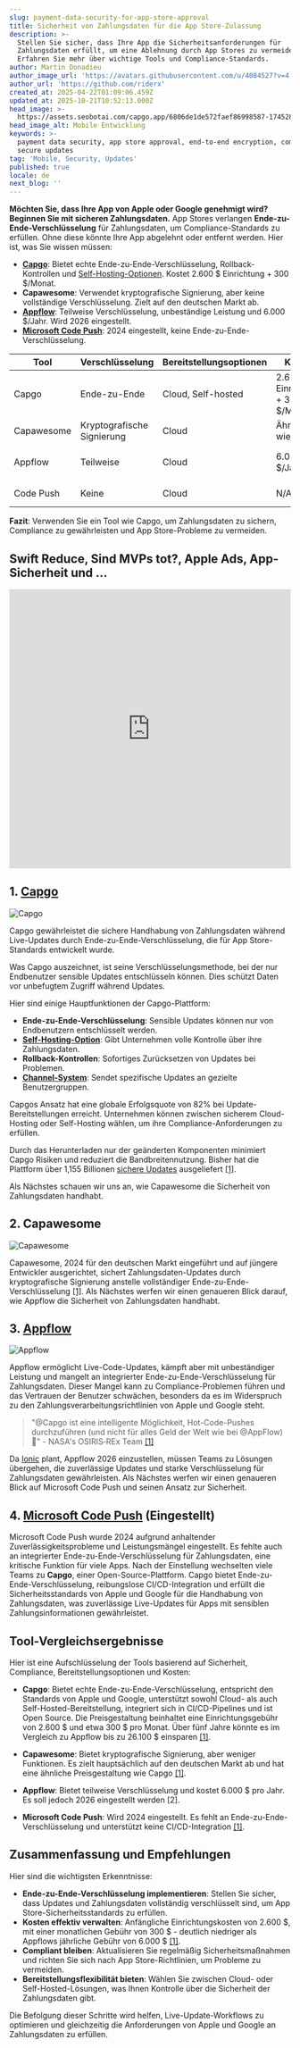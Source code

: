 ```yaml
---
slug: payment-data-security-for-app-store-approval
title: Sicherheit von Zahlungsdaten für die App Store-Zulassung
description: >-
  Stellen Sie sicher, dass Ihre App die Sicherheitsanforderungen für
  Zahlungsdaten erfüllt, um eine Ablehnung durch App Stores zu vermeiden.
  Erfahren Sie mehr über wichtige Tools und Compliance-Standards.
author: Martin Donadieu
author_image_url: 'https://avatars.githubusercontent.com/u/4084527?v=4'
author_url: 'https://github.com/riderx'
created_at: 2025-04-22T01:09:06.459Z
updated_at: 2025-10-21T10:52:13.000Z
head_image: >-
  https://assets.seobotai.com/capgo.app/6806de1de572faef86998587-1745284157740.jpg
head_image_alt: Mobile Entwicklung
keywords: >-
  payment data security, app store approval, end-to-end encryption, compliance,
  secure updates
tag: 'Mobile, Security, Updates'
published: true
locale: de
next_blog: ''
---
```

**Möchten Sie, dass Ihre App von Apple oder Google genehmigt wird? Beginnen Sie mit sicheren Zahlungsdaten.** App Stores verlangen **Ende-zu-Ende-Verschlüsselung** für Zahlungsdaten, um Compliance-Standards zu erfüllen. Ohne diese könnte Ihre App abgelehnt oder entfernt werden. Hier ist, was Sie wissen müssen:

-   **[Capgo](https://capgo.app/)**: Bietet echte Ende-zu-Ende-Verschlüsselung, Rollback-Kontrollen und [Self-Hosting-Optionen](https://capgo.app/blog/self-hosted-capgo/). Kostet 2.600 $ Einrichtung + 300 $/Monat.
-   **Capawesome**: Verwendet kryptografische Signierung, aber keine vollständige Verschlüsselung. Zielt auf den deutschen Markt ab.
-   **[Appflow](https://ionic.io/appflow/live-updates)**: Teilweise Verschlüsselung, unbeständige Leistung und 6.000 $/Jahr. Wird 2026 eingestellt.
-   **[Microsoft Code Push](https://www.reddit.com/r/reactnative/comments/1dsorxn/end_of_appcenter_x_codepush_for_2025_march/)**: 2024 eingestellt, keine Ende-zu-Ende-Verschlüsselung.

| **Tool** | **Verschlüsselung** | **Bereitstellungsoptionen** | **Kosten** | **Status** |
| --- | --- | --- | --- | --- |
| Capgo | Ende-zu-Ende | Cloud, Self-hosted | 2.600 $ Einrichtung + 300 $/Monat | Aktiv |
| Capawesome | Kryptografische Signierung | Cloud | Ähnlich wie Capgo | Aktiv |
| Appflow | Teilweise | Cloud | 6.000 $/Jahr | Wird 2026 eingestellt |
| Code Push | Keine | Cloud | N/A | 2024 eingestellt |

**Fazit**: Verwenden Sie ein Tool wie Capgo, um Zahlungsdaten zu sichern, Compliance zu gewährleisten und App Store-Probleme zu vermeiden.

## Swift Reduce, Sind MVPs tot?, Apple Ads, App-Sicherheit und ...

<iframe src="https://www.youtube.com/embed/FsVbZftrPTQ" aria-label="YouTube video player" frameborder="0" allow="accelerometer; autoplay; clipboard-write; encrypted-media; gyroscope; picture-in-picture; web-share" referrerpolicy="strict-origin-when-cross-origin" style="width: 100%; height: 500px;" allowfullscreen></iframe>

## 1. [Capgo](https://capgo.app/)

![Capgo](https://assets.seobotai.com/capgo.app/6806de1de572faef86998587/3963f7973abbc5791f2fae6e45924907.jpg)

Capgo gewährleistet die sichere Handhabung von Zahlungsdaten während Live-Updates durch Ende-zu-Ende-Verschlüsselung, die für App Store-Standards entwickelt wurde.

Was Capgo auszeichnet, ist seine Verschlüsselungsmethode, bei der nur Endbenutzer sensible Updates entschlüsseln können. Dies schützt Daten vor unbefugtem Zugriff während Updates.

Hier sind einige Hauptfunktionen der Capgo-Plattform:

-   **Ende-zu-Ende-Verschlüsselung**: Sensible Updates können nur von Endbenutzern entschlüsselt werden.
-   **[Self-Hosting-Option](https://capgo.app/blog/self-hosted-capgo/)**: Gibt Unternehmen volle Kontrolle über ihre Zahlungsdaten.
-   **Rollback-Kontrollen**: Sofortiges Zurücksetzen von Updates bei Problemen.
-   **[Channel-System](https://capgo.app/docs/plugin/cloud-mode/channel-system/)**: Sendet spezifische Updates an gezielte Benutzergruppen.

Capgos Ansatz hat eine globale Erfolgsquote von 82% bei Update-Bereitstellungen erreicht. Unternehmen können zwischen sicherem Cloud-Hosting oder Self-Hosting wählen, um ihre Compliance-Anforderungen zu erfüllen.

Durch das Herunterladen nur der geänderten Komponenten minimiert Capgo Risiken und reduziert die Bandbreitennutzung. Bisher hat die Plattform über 1,155 Billionen [sichere Updates](https://capgo.app/docs/live-updates/update-behavior/) ausgeliefert [\[1\]](https://capgo.app/).

Als Nächstes schauen wir uns an, wie Capawesome die Sicherheit von Zahlungsdaten handhabt.

## 2. Capawesome

![Capawesome](https://assets.seobotai.com/capgo.app/6806de1de572faef86998587/04d155e1ac5e3041660c0e8da59e2e54.jpg)

Capawesome, 2024 für den deutschen Markt eingeführt und auf jüngere Entwickler ausgerichtet, sichert Zahlungsdaten-Updates durch kryptografische Signierung anstelle vollständiger Ende-zu-Ende-Verschlüsselung [\[1\]](https://capgo.app/). Als Nächstes werfen wir einen genaueren Blick darauf, wie Appflow die Sicherheit von Zahlungsdaten handhabt.

## 3. [Appflow](https://ionic.io/appflow/live-updates)

![Appflow](https://assets.seobotai.com/capgo.app/6806de1de572faef86998587/f6bc7b408415ab449b606f457e137ee1.jpg)

Appflow ermöglicht Live-Code-Updates, kämpft aber mit unbeständiger Leistung und mangelt an integrierter Ende-zu-Ende-Verschlüsselung für Zahlungsdaten. Dieser Mangel kann zu Compliance-Problemen führen und das Vertrauen der Benutzer schwächen, besonders da es im Widerspruch zu den Zahlungsverarbeitungsrichtlinien von Apple und Google steht.

> "@Capgo ist eine intelligente Möglichkeit, Hot-Code-Pushes durchzuführen (und nicht für alles Geld der Welt wie bei @AppFlow) 🙂" - NASA's OSIRIS‑REx Team [\[1\]](https://capgo.app/)

Da [Ionic](https://ionicframework.com/) plant, Appflow 2026 einzustellen, müssen Teams zu Lösungen übergehen, die zuverlässige Updates und starke Verschlüsselung für Zahlungsdaten gewährleisten. Als Nächstes werfen wir einen genaueren Blick auf Microsoft Code Push und seinen Ansatz zur Sicherheit.

## 4. [Microsoft Code Push](https://www.reddit.com/r/reactnative/comments/1dsorxn/end_of_appcenter_x_codepush_for_2025_march/) (Eingestellt)

Microsoft Code Push wurde 2024 aufgrund anhaltender Zuverlässigkeitsprobleme und Leistungsmängel eingestellt. Es fehlte auch an integrierter Ende-zu-Ende-Verschlüsselung für Zahlungsdaten, eine kritische Funktion für viele Apps. Nach der Einstellung wechselten viele Teams zu **Capgo**, einer Open-Source-Plattform. Capgo bietet Ende-zu-Ende-Verschlüsselung, reibungslose CI/CD-Integration und erfüllt die Sicherheitsstandards von Apple und Google für die Handhabung von Zahlungsdaten, was zuverlässige Live-Updates für Apps mit sensiblen Zahlungsinformationen gewährleistet.

## Tool-Vergleichsergebnisse

Hier ist eine Aufschlüsselung der Tools basierend auf Sicherheit, Compliance, Bereitstellungsoptionen und Kosten:

-   **Capgo**: Bietet echte Ende-zu-Ende-Verschlüsselung, entspricht den Standards von Apple und Google, unterstützt sowohl Cloud- als auch Self-Hosted-Bereitstellung, integriert sich in CI/CD-Pipelines und ist Open Source. Die Preisgestaltung beinhaltet eine Einrichtungsgebühr von 2.600 $ und etwa 300 $ pro Monat. Über fünf Jahre könnte es im Vergleich zu Appflow bis zu 26.100 $ einsparen [\[1\]](https://capgo.app/).
    
-   **Capawesome**: Bietet kryptografische Signierung, aber weniger Funktionen. Es zielt hauptsächlich auf den deutschen Markt ab und hat eine ähnliche Preisgestaltung wie Capgo [\[1\]](https://capgo.app/).
    
-   **Appflow**: Bietet teilweise Verschlüsselung und kostet 6.000 $ pro Jahr. Es soll jedoch 2026 eingestellt werden \[2\].
    
-   **Microsoft Code Push**: Wird 2024 eingestellt. Es fehlt an Ende-zu-Ende-Verschlüsselung und unterstützt keine CI/CD-Integration [\[1\]](https://capgo.app/).
    

## Zusammenfassung und Empfehlungen

Hier sind die wichtigsten Erkenntnisse:

-   **Ende-zu-Ende-Verschlüsselung implementieren**: Stellen Sie sicher, dass Updates und Zahlungsdaten vollständig verschlüsselt sind, um App Store-Sicherheitsstandards zu erfüllen.
-   **Kosten effektiv verwalten**: Anfängliche Einrichtungskosten von 2.600 $, mit einer monatlichen Gebühr von 300 $ - deutlich niedriger als Appflows jährliche Gebühr von 6.000 $ [\[1\]](https://capgo.app/).
-   **Compliant bleiben**: Aktualisieren Sie regelmäßig Sicherheitsmaßnahmen und richten Sie sich nach App Store-Richtlinien, um Probleme zu vermeiden.
-   **Bereitstellungsflexibilität bieten**: Wählen Sie zwischen Cloud- oder Self-Hosted-Lösungen, was Ihnen Kontrolle über die Sicherheit der Zahlungsdaten gibt.

Die Befolgung dieser Schritte wird helfen, Live-Update-Workflows zu optimieren und gleichzeitig die Anforderungen von Apple und Google an Zahlungsdaten zu erfüllen.
